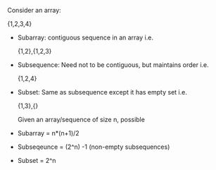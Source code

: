 Consider an array:

  {1,2,3,4}

- Subarray: contiguous sequence in an array i.e.

  {1,2},{1,2,3}

- Subsequence: Need not to be contiguous, but maintains order i.e.

  {1,2,4}

- Subset: Same as subsequence except it has empty set i.e.

  {1,3},{}
  
  Given an array/sequence of size n, possible

- Subarray = n*(n+1)/2

- Subseqeunce = (2^n) -1 (non-empty subsequences)
- Subset = 2^n
